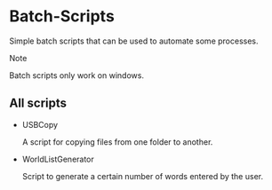# Batch-Scripts

Simple batch scripts that can be used to automate some processes.

> [!NOTE]
> Batch scripts only work on windows.

## All scripts

+ USBCopy

  A script for copying files from one     folder to another.

+ WorldListGenerator

  Script to generate a certain number of   words entered by the user.
